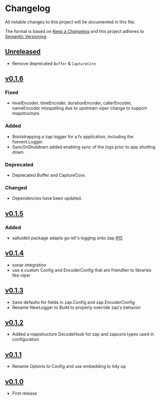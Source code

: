 # Changelog
All notable changes to this project will be documented in this file.

The format is based on [Keep a Changelog](http://keepachangelog.com/en/1.0.0/)
and this project adheres to [Semantic Versioning](http://semver.org/spec/v2.0.0.html).

## [Unreleased]
- Remove deprecated `Buffer` & `CaptureCore`

## [v0.1.6]

### Fixed
- levelEncoder, timeEncoder, durationEncoder, callerEncoder, nameEncoder misspelling
  due to upstream viper change to support mapstructure.
### Added
- Bootstrapping a zap logger for a fx application, including the fxevent.Logger.
- SyncOnShutdown added enabling sync of the logs prior to app shutting down.
### Deprecated
- Deprecated Buffer and CaptureCore.
### Changed
- Dependencies have been updated.

## [v0.1.5]

### Added
- sallustkit package adapts go-kit's logging onto zap [#15](https://github.com/xmidt-org/sallust/issues/15)

## [v0.1.4]
- sonar integration
- use a custom Config and EncoderConfig that are friendlier to libraries like viper

## [v0.1.3]
- Sane defaults for fields in zap.Config and zap.EncoderConfig
- Rename NewLogger to Build to properly override zap's behavior

## [v0.1.2]
- Added a mapstructure DecodeHook for zap and zapcore types used in configuration

## [v0.1.1]
- Rename Options to Config and use embedding to tidy up

## [v0.1.0]
- First release

[Unreleased]: https://github.com/xmidt-org/sallust/compare/v0.1.6..HEAD
[v0.1.6]: https://github.com/xmidt-org/sallust/compare/0.1.5...v0.1.6
[v0.1.5]: https://github.com/xmidt-org/sallust/compare/0.1.4...v0.1.5
[v0.1.4]: https://github.com/xmidt-org/sallust/compare/0.1.3...v0.1.4
[v0.1.3]: https://github.com/xmidt-org/sallust/compare/0.1.2...v0.1.3
[v0.1.2]: https://github.com/xmidt-org/sallust/compare/0.1.1...v0.1.2
[v0.1.1]: https://github.com/xmidt-org/sallust/compare/0.1.0...v0.1.1
[v0.1.0]: https://github.com/xmidt-org/sallust/compare/0.0.0...v0.1.0
